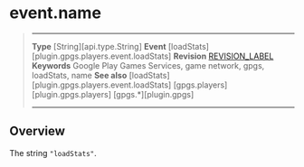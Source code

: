# event.name

> --------------------- ------------------------------------------------------------------------------------------
> __Type__              [String][api.type.String]
> __Event__             [loadStats][plugin.gpgs.players.event.loadStats]
> __Revision__          [REVISION_LABEL](REVISION_URL)
> __Keywords__          Google Play Games Services, game network, gpgs, loadStats, name
> __See also__          [loadStats][plugin.gpgs.players.event.loadStats]
>						[gpgs.players][plugin.gpgs.players]
>                       [gpgs.*][plugin.gpgs]
> --------------------- ------------------------------------------------------------------------------------------

## Overview

The string `"loadStats"`.